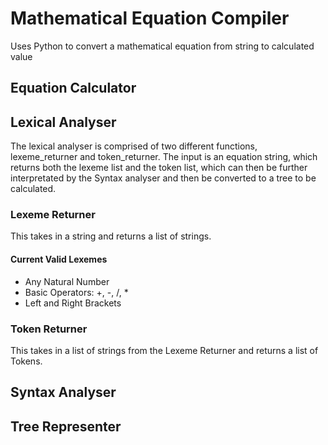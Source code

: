 # Mathematical Equation Compiler

Uses Python to convert a mathematical equation from string to calculated value

## Equation Calculator

## Lexical Analyser

The lexical analyser is comprised of two different functions, lexeme_returner and token_returner.
The input is an equation string, which returns both the lexeme list and the token list, which can then be further interpretated by the Syntax analyser and then be converted to a tree to be calculated.

### Lexeme Returner

This takes in a string and returns a list of strings.

#### Current Valid Lexemes

- Any Natural Number
- Basic Operators: +, -, /, \*
- Left and Right Brackets

### Token Returner

This takes in a list of strings from the Lexeme Returner and returns a list of Tokens.

## Syntax Analyser

## Tree Representer

